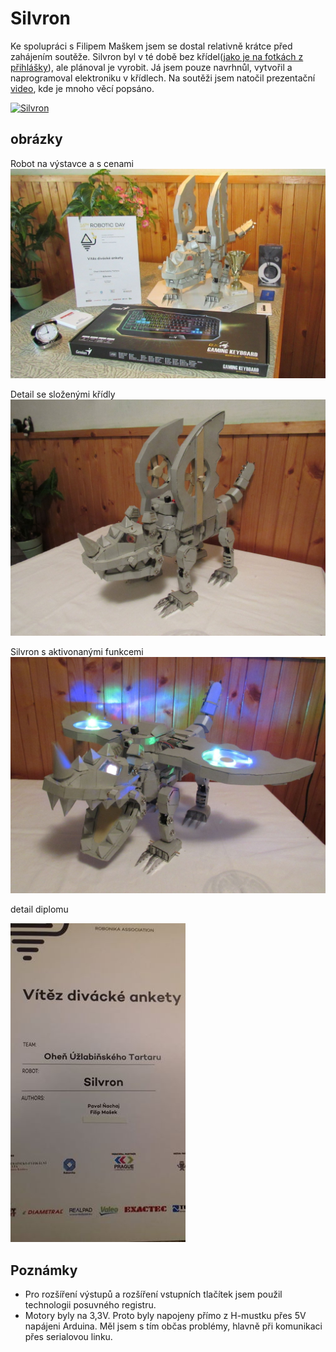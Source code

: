 # Silvron

Ke spolupráci s Filipem Maškem jsem se dostal relativně krátce před zahájením soutěže. Silvron byl v té době bez křídel([jako je na fotkách z přihlášky](http://robotickyden.cz/2019/seznam-robotu/?competition=FS)), ale plánoval je vyrobit.
Já jsem pouze navrhnůl, vytvořil a naprogramoval elektroniku v křídlech.
Na soutěži jsem natočil prezentační [video](https://youtu.be/JPhYR3HqWhY), kde je mnoho věcí popsáno.

[![Silvron](https://img.youtube.com/vi/JPhYR3HqWhY/0.jpg)](https://www.youtube.com/watch?v=JPhYR3HqWhY)

## obrázky
Robot na výstavce a s cenami
<img src = "výstavka.jpg">

Detail se složenými křídly
<img src = "složené křidla.jpg">

Silvron s aktivonanými funkcemi
<img src = "plně spuštěn.jpg">

detail diplomu

<img src = "detail diplomu.png">

## Poznámky
- Pro rozšíření výstupů a rozšíření vstupních tlačítek jsem použil technologii posuvného registru.
- Motory byly na 3,3V. Proto byly napojeny přímo z H-mustku přes 5V napájeni Arduina. Měl jsem s tím občas problémy, hlavně při komunikaci přes serialovou linku.